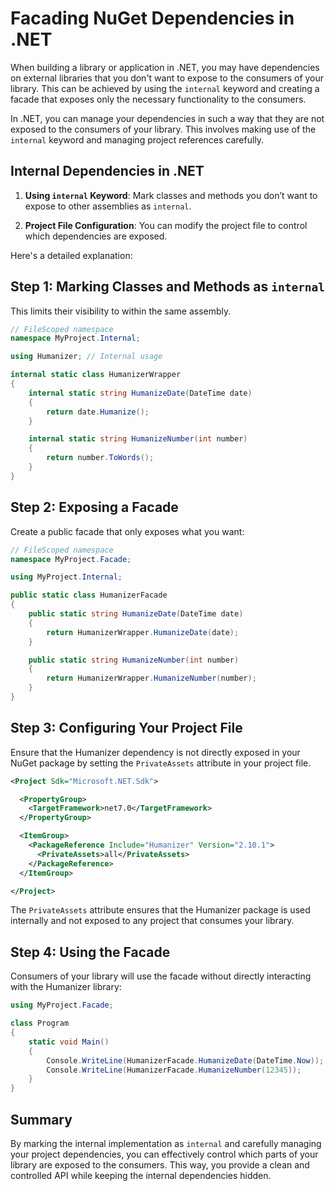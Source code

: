 # Facading NuGet Dependencies in .NET

When building a library or application in .NET, you may have dependencies on external libraries that you don't want to expose to the consumers of your library. This can be achieved by using the `internal` keyword and creating a facade that exposes only the necessary functionality to the consumers.

In .NET, you can manage your dependencies in such a way that they are not exposed to the consumers of your library. This involves making use of the `internal` keyword and managing project references carefully.

## Internal Dependencies in .NET

1. **Using `internal` Keyword**: Mark classes and methods you don’t want to expose to other assemblies as `internal`.

2. **Project File Configuration**: You can modify the project file to control which dependencies are exposed.

Here's a detailed explanation:

## Step 1: Marking Classes and Methods as `internal`

This limits their visibility to within the same assembly.

```csharp
// FileScoped namespace
namespace MyProject.Internal;

using Humanizer; // Internal usage

internal static class HumanizerWrapper
{
    internal static string HumanizeDate(DateTime date)
    {
        return date.Humanize();
    }

    internal static string HumanizeNumber(int number)
    {
        return number.ToWords();
    }
}
```

## Step 2: Exposing a Facade

Create a public facade that only exposes what you want:

```csharp
// FileScoped namespace
namespace MyProject.Facade;

using MyProject.Internal;

public static class HumanizerFacade
{
    public static string HumanizeDate(DateTime date)
    {
        return HumanizerWrapper.HumanizeDate(date);
    }

    public static string HumanizeNumber(int number)
    {
        return HumanizerWrapper.HumanizeNumber(number);
    }
}
```

## Step 3: Configuring Your Project File

Ensure that the Humanizer dependency is not directly exposed in your NuGet package by setting the `PrivateAssets` attribute in your project file.

```xml
<Project Sdk="Microsoft.NET.Sdk">

  <PropertyGroup>
    <TargetFramework>net7.0</TargetFramework>
  </PropertyGroup>

  <ItemGroup>
    <PackageReference Include="Humanizer" Version="2.10.1">
      <PrivateAssets>all</PrivateAssets>
    </PackageReference>
  </ItemGroup>

</Project>
```

The `PrivateAssets` attribute ensures that the Humanizer package is used internally and not exposed to any project that consumes your library.

## Step 4: Using the Facade

Consumers of your library will use the facade without directly interacting with the Humanizer library:

```csharp
using MyProject.Facade;

class Program
{
    static void Main()
    {
        Console.WriteLine(HumanizerFacade.HumanizeDate(DateTime.Now));
        Console.WriteLine(HumanizerFacade.HumanizeNumber(12345));
    }
}
```

## Summary

By marking the internal implementation as `internal` and carefully managing your project dependencies, you can effectively control which parts of your library are exposed to the consumers. This way, you provide a clean and controlled API while keeping the internal dependencies hidden.